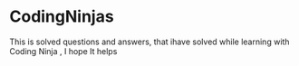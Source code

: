 # CodingNinjas
This is solved questions and answers, that ihave solved while learning with Coding Ninja , I hope It helps
